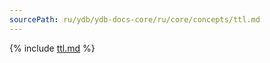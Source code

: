 ```yaml
---
sourcePath: ru/ydb/ydb-docs-core/ru/core/concepts/ttl.md
---
```


{% include [ttl.md](_includes/ttl.md) %}
